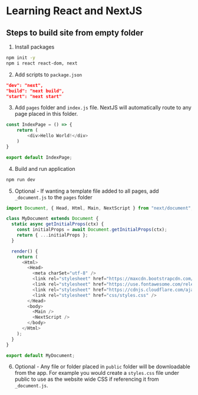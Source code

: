 # Learning React and NextJS

## Steps to build site from empty folder

1. Install packages
```bash
npm init -y
npm i react react-dom, next
```

2. Add scripts to `package.json `
```json
"dev": "next",
"build": "next build",
"start": "next start"
```

3. Add `pages` folder and `index.js` file.  NextJS will automatically route to any page placed in this folder.

```js
const IndexPage = () => {
    return (
        <div>Hello World!</div>
    )
}

export default IndexPage;
```

4. Build and run application

```bash
npm run dev
```

5. Optional - If wanting a template file added to all pages, add `_document.js` to the `pages` folder

```js
import Document, { Head, Html, Main, NextScript } from "next/document";

class MyDocument extends Document {
  static async getInitialProps(ctx) {
    const initialProps = await Document.getInitialProps(ctx);
    return { ...initialProps };
  }

  render() {
    return (
      <Html>
        <Head>
          <meta charSet="utf-8" />
          <link rel="stylesheet" href="https://maxcdn.bootstrapcdn.com/bootstrap/4.5.2/css/bootstrap.min.css"/>
          <link rel="stylesheet" href="https://use.fontawesome.com/releases/v5.7.0/css/all.css"/>
          <link rel="stylesheet" href="https://cdnjs.cloudflare.com/ajax/libs/font-awesome/4.7.0/css/font-awesome.min.css" />
          <link rel="stylesheet" href="css/styles.css" />
        </Head>
        <body>
          <Main />
          <NextScript />
        </body>
      </Html>
    );
  }
}

export default MyDocument;
```

6. Optional - Any file or folder placed in `public` folder will be downloadable from the app.  For example you would create a `styles.css` file under public to use as the website wide CSS if referencing it from `_document.js`.